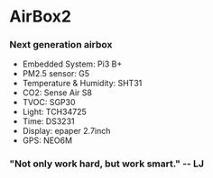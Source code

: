# AirBox2
### Next generation airbox
- Embedded System: Pi3 B+
- PM2.5 sensor: G5
- Temperature & Humidity: SHT31
- CO2: Sense Air S8
- TVOC: SGP30
- Light: TCH34725
- Time: DS3231
- Display: epaper 2.7inch
- GPS: NEO6M

### "Not only work hard, but work smart." -- LJ

